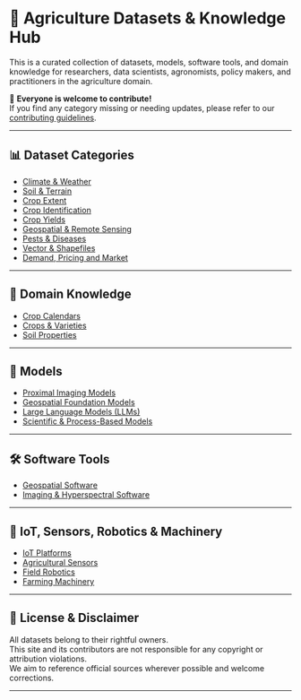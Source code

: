 # 🌾 Agriculture Datasets & Knowledge Hub

This is a curated collection of datasets, models, software tools, and domain knowledge for researchers, data scientists, agronomists, policy makers, and practitioners in the agriculture domain.

🚀 **Everyone is welcome to contribute!**  
If you find any category missing or needing updates, please refer to our [contributing guidelines](contributing.md).

---

## 📊 Dataset Categories

- [Climate & Weather](/datasets/climate-weather.md)
- [Soil & Terrain](/datasets/soil.md)
- [Crop Extent](/datasets/crop-extent.md)
- [Crop Identification](datasets/crop-id.md)
- [Crop Yields](/datasets/yield.md)
- [Geospatial & Remote Sensing](/datasets/geospatial.md)
- [Pests & Diseases](/datasets/pest-diseases.md)
- [Vector & Shapefiles](/datasets/vector.md)
- [Demand, Pricing and Market](/datasets/market.md)

---

## 📘 Domain Knowledge

- [Crop Calendars](/knowledge/crop-calendar.md)
- [Crops & Varieties](/knowledge/crops.md)
- [Soil Properties](/knowledge/soil-properties.md)

---

## 🧠 Models

- [Proximal Imaging Models](/datasets/proximal.md)
- [Geospatial Foundation Models](/datasets/gfm.md)
- [Large Language Models (LLMs)](/datasets/llm.md)
- [Scientific & Process-Based Models](/datasets/process.md)

---

## 🛠️ Software Tools

- [Geospatial Software](/datasets/geosoft.md)
- [Imaging & Hyperspectral Software](/datasets/imagingsoft.md)

---

## 🤖 IoT, Sensors, Robotics & Machinery

- [IoT Platforms](/datasets/iot.md)
- [Agricultural Sensors](/datasets/sensors.md)
- [Field Robotics](/datasets/robotics.md)
- [Farming Machinery](/datasets/machines.md)

---

## 📄 License & Disclaimer

All datasets belong to their rightful owners.  
This site and its contributors are not responsible for any copyright or attribution violations.  
We aim to reference official sources wherever possible and welcome corrections.

---
